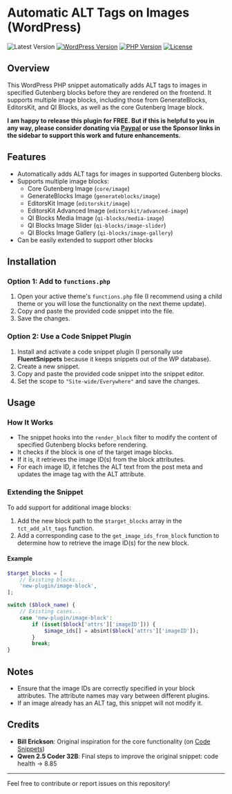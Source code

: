 # Automatic ALT Tags on Images (WordPress)

![Latest Version](https://img.shields.io/badge/release-v1.1-orange)
[![WordPress Version](https://img.shields.io/badge/wordpress-%3E%3D6.5-00749c)](https://wordpress.org/)
[![PHP Version](https://img.shields.io/badge/php-%3E%3D7.0-8892BF.svg)](https://php.net/)
[![License](https://img.shields.io/badge/License-GPLv3-blue.svg)](https://www.gnu.org/licenses/gpl-3.0.html)

## Overview
This WordPress PHP snippet automatically adds ALT tags to images in specified Gutenberg blocks before they are rendered on the frontend. It supports multiple image blocks, including those from GenerateBlocks, EditorsKit, and QI Blocks, as well as the core Gutenberg Image block.

**I am happy to release this plugin for FREE. But if this is helpful to you in any way, please consider donating via [Paypal](https://paypal.me/fabienbutazzi) or use the Sponsor links in the sidebar to support this work and future enhancements.**

## Features
- Automatically adds ALT tags for images in supported Gutenberg blocks.
- Supports multiple image blocks:
  - Core Gutenberg Image (`core/image`)
  - GenerateBlocks Image (`generateblocks/image`)
  - EditorsKit Image (`editorskit/image`)
  - EditorsKit Advanced Image (`editorskit/advanced-image`)
  - QI Blocks Media Image (`qi-blocks/media-image`)
  - QI Blocks Image Slider (`qi-blocks/image-slider`)
  - QI Blocks Image Gallery (`qi-blocks/image-gallery`)
- Can be easily extended to support other blocks

## Installation

### Option 1: Add to `functions.php`
1. Open your active theme's `functions.php` file (I recommend using a child theme or you will lose the functionality on the next theme update).
2. Copy and paste the provided code snippet into the file.
3. Save the changes.

### Option 2: Use a Code Snippet Plugin
1. Install and activate a code snippet plugin (I personally use **FluentSnippets** because it keeps snippets out of the WP database).
2. Create a new snippet.
3. Copy and paste the provided code snippet into the snippet editor.
4. Set the scope to `"Site-wide/Everywhere"` and save the changes.

## Usage

### How It Works
- The snippet hooks into the `render_block` filter to modify the content of specified Gutenberg blocks before rendering.
- It checks if the block is one of the target image blocks.
- If it is, it retrieves the image ID(s) from the block attributes.
- For each image ID, it fetches the ALT text from the post meta and updates the image tag with the ALT attribute.

### Extending the Snippet
To add support for additional image blocks:
1. Add the new block path to the `$target_blocks` array in the `tct_add_alt_tags` function.
2. Add a corresponding case to the `get_image_ids_from_block` function to determine how to retrieve the image ID(s) for the new block.

#### Example
```php
$target_blocks = [
    // Existing blocks...
    'new-plugin/image-block',
];

switch ($block_name) {
    // Existing cases...
    case 'new-plugin/image-block':
        if (isset($block['attrs']['imageID'])) {
            $image_ids[] = absint($block['attrs']['imageID']);
        }
        break;
}
```

## Notes
- Ensure that the image IDs are correctly specified in your block attributes. The attribute names may vary between different plugins.
- If an image already has an ALT tag, this snippet will not modify it.

## Credits
- **Bill Erickson**: Original inspiration for the core functionality (on [Code Snippets](https://snippetclub.com/automatic-alt-tags-on-images-in-wordpress/))
- **Qwen 2.5 Coder 32B**: Final steps to improve the original snippet: code health -> 8.85

---

Feel free to contribute or report issues on this repository!
